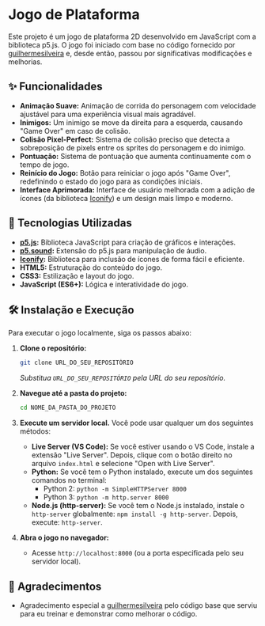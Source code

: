 # Jogo de Plataforma

Este projeto é um jogo de plataforma 2D desenvolvido em JavaScript com a biblioteca p5.js. O jogo foi iniciado com base no código fornecido por [guilhermesilveira](https://github.com/guilhermesilveira/plataforma-chatgpt) e, desde então, passou por significativas modificações e melhorias.

## ✨ Funcionalidades

*   **Animação Suave:** Animação de corrida do personagem com velocidade ajustável para uma experiência visual mais agradável.
*   **Inimigos:** Um inimigo se move da direita para a esquerda, causando "Game Over" em caso de colisão.
*   **Colisão Pixel-Perfect:** Sistema de colisão preciso que detecta a sobreposição de pixels entre os sprites do personagem e do inimigo.
*   **Pontuação:** Sistema de pontuação que aumenta continuamente com o tempo de jogo.
*   **Reinício do Jogo:** Botão para reiniciar o jogo após "Game Over", redefinindo o estado do jogo para as condições iniciais.
*   **Interface Aprimorada:** Interface de usuário melhorada com a adição de ícones (da biblioteca [Iconify](https://iconify.design/)) e um design mais limpo e moderno.

## 🚀 Tecnologias Utilizadas

*   **[p5.js](https://p5js.org/):** Biblioteca JavaScript para criação de gráficos e interações.
*   **[p5.sound](https://p5js.org/reference/#/libraries/p5.sound):** Extensão do p5.js para manipulação de áudio.
*   **[Iconify](https://iconify.design/):** Biblioteca para inclusão de ícones de forma fácil e eficiente.
*   **HTML5:** Estruturação do conteúdo do jogo.
*   **CSS3:** Estilização e layout do jogo.
*   **JavaScript (ES6+):** Lógica e interatividade do jogo.

## 🛠️ Instalação e Execução

Para executar o jogo localmente, siga os passos abaixo:

1.  **Clone o repositório:**

    ```bash
    git clone URL_DO_SEU_REPOSITÓRIO
    ```
    _Substitua `URL_DO_SEU_REPOSITÓRIO` pela URL do seu repositório._

2.  **Navegue até a pasta do projeto:**

    ```bash
    cd NOME_DA_PASTA_DO_PROJETO
    ```

3.  **Execute um servidor local.** Você pode usar qualquer um dos seguintes métodos:

    *   **Live Server (VS Code):** Se você estiver usando o VS Code, instale a extensão "Live Server". Depois, clique com o botão direito no arquivo `index.html` e selecione "Open with Live Server".
    *   **Python:** Se você tem o Python instalado, execute um dos seguintes comandos no terminal:
        *   Python 2: `python -m SimpleHTTPServer 8000`
        *   Python 3: `python -m http.server 8000`
    *   **Node.js (http-server):** Se você tem o Node.js instalado, instale o `http-server` globalmente: `npm install -g http-server`. Depois, execute: `http-server`.

4.  **Abra o jogo no navegador:**

    *   Acesse `http://localhost:8000` (ou a porta especificada pelo seu servidor local).

## 🌟 Agradecimentos

*   Agradecimento especial a [guilhermesilveira](https://github.com/guilhermesilveira/plataforma-chatgpt) pelo código base que serviu para eu treinar e demonstrar como melhorar o código.

